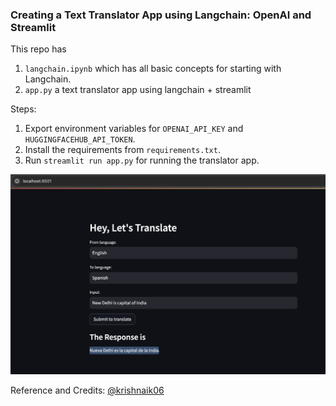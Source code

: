 ### Creating a Text Translator App using Langchain: OpenAI and Streamlit

This repo has 

1) `langchain.ipynb` which has all basic concepts for starting with Langchain.
2) `app.py` a text translator app using langchain + streamlit

Steps:

1) Export environment variables for `OPENAI_API_KEY` and `HUGGINGFACEHUB_API_TOKEN`.
2) Install the requirements from `requirements.txt`.
3) Run `streamlit run app.py` for running the translator app.

![Screenshot](https://github.com/srushti98/langchain-project-basic/blob/main/translator_SS.png)

Reference and Credits: [@krishnaik06](https://github.com/krishnaik06/Complete-Langchain-Tutorials/tree/main)

